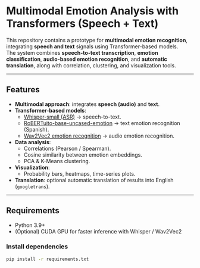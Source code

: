 # Multimodal Emotion Analysis with Transformers (Speech + Text)

This repository contains a prototype for **multimodal emotion recognition**, integrating **speech and text** signals using Transformer-based models.  
The system combines **speech-to-text transcription**, **emotion classification**, **audio-based emotion recognition**, and **automatic translation**, along with correlation, clustering, and visualization tools.

---

##  Features

- **Multimodal approach**: integrates **speech (audio)** and **text**.
- **Transformer-based models**:
  - [Whisper-small (ASR)](https://huggingface.co/openai/whisper-small) → speech-to-text.
  - [RoBERTuito-base-uncased-emotion](https://huggingface.co/pysentimiento/robertuito-base-uncased-emotion) → text emotion recognition (Spanish).
  - [Wav2Vec2 emotion recognition](https://huggingface.co/ehcalabres/wav2vec2-lg-xlsr-en-speech-emotion-recognition) → audio emotion recognition.
- **Data analysis**:
  - Correlations (Pearson / Spearman).
  - Cosine similarity between emotion embeddings.
  - PCA & K-Means clustering.
- **Visualization**:
  - Probability bars, heatmaps, time-series plots.
- **Translation**: optional automatic translation of results into English (`googletrans`).

---

##  Requirements

- Python 3.9+
- (Optional) CUDA GPU for faster inference with Whisper / Wav2Vec2

### Install dependencies

```bash
pip install -r requirements.txt

